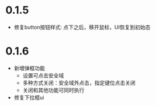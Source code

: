 # 0.1.5
- 修复button按钮样式: 点下之后，移开鼠标，UI恢复到初始态

# 0.1.6
- 新增弹框功能
  + 设置可点击安全域
  + 多种方式关闭：安全域外点击，指定键位点击关闭
  + 关闭和其他功能可同时执行
- 修复下拉框ui